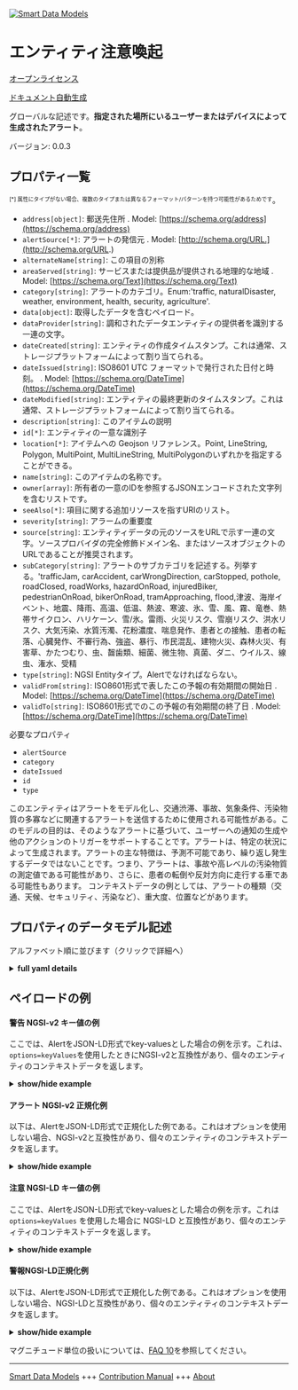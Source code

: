 <!-- 10-Header -->  
[![Smart Data Models](https://smartdatamodels.org/wp-content/uploads/2022/01/SmartDataModels_logo.png "Logo")](https://smartdatamodels.org)  
エンティティ注意喚起  
==========<!-- /10-Header -->  
<!-- 15-License -->  
[オープンライセンス](https://github.com/smart-data-models//dataModel.Alert/blob/master/Alert/LICENSE.md)  
[ドキュメント自動生成](https://docs.google.com/presentation/d/e/2PACX-1vTs-Ng5dIAwkg91oTTUdt8ua7woBXhPnwavZ0FxgR8BsAI_Ek3C5q97Nd94HS8KhP-r_quD4H0fgyt3/pub?start=false&loop=false&delayms=3000#slide=id.gb715ace035_0_60)  
<!-- /15-License -->  
<!-- 20-Description -->  
グローバルな記述です。**指定された場所にいるユーザーまたはデバイスによって生成されたアラート**。  
バージョン: 0.0.3  
<!-- /20-Description -->  
<!-- 30-PropertiesList -->  

## プロパティ一覧  

<sup><sub>[*] 属性にタイプがない場合、複数のタイプまたは異なるフォーマット/パターンを持つ可能性があるためです</sub></sup>。  
- `address[object]`: 郵送先住所  . Model: [https://schema.org/address](https://schema.org/address)- `alertSource[*]`: アラートの発信元  . Model: [http://schema.org/URL.](http://schema.org/URL.)- `alternateName[string]`: この項目の別称  - `areaServed[string]`: サービスまたは提供品が提供される地理的な地域  . Model: [https://schema.org/Text](https://schema.org/Text)- `category[string]`: アラートのカテゴリ。Enum:'traffic, naturalDisaster, weather, environment, health, security, agriculture'.  - `data[object]`: 取得したデータを含むペイロード。  - `dataProvider[string]`: 調和されたデータエンティティの提供者を識別する一連の文字。  - `dateCreated[string]`: エンティティの作成タイムスタンプ。これは通常、ストレージプラットフォームによって割り当てられる。  - `dateIssued[string]`: ISO8601 UTC フォーマットで発行された日付と時刻。  . Model: [https://schema.org/DateTime](https://schema.org/DateTime)- `dateModified[string]`: エンティティの最終更新のタイムスタンプ。これは通常、ストレージプラットフォームによって割り当てられる。  - `description[string]`: このアイテムの説明  - `id[*]`: エンティティの一意な識別子  - `location[*]`: アイテムへの Geojson リファレンス。Point, LineString, Polygon, MultiPoint, MultiLineString, MultiPolygonのいずれかを指定することができる。  - `name[string]`: このアイテムの名称です。  - `owner[array]`: 所有者の一意のIDを参照するJSONエンコードされた文字列を含むリストです。  - `seeAlso[*]`: 項目に関する追加リソースを指すURIのリスト。  - `severity[string]`: アラームの重要度  - `source[string]`: エンティティデータの元のソースをURLで示す一連の文字。ソースプロバイダの完全修飾ドメイン名、またはソースオブジェクトのURLであることが推奨されます。  - `subCategory[string]`: アラートのサブカテゴリを記述する。列挙する。'trafficJam, carAccident, carWrongDirection, carStopped, pothole, roadClosed, roadWorks, hazardOnRoad, injuredBiker, pedestrianOnRoad, bikerOnRoad, tramApproaching, flood,津波、海岸イベント、地震、降雨、高温、低温、熱波、寒波、氷、雪、風、霧、竜巻、熱帯サイクロン、ハリケーン、雪/氷。雷雨、火災リスク、雪崩リスク、洪水リスク、大気汚染、水質汚濁、花粉濃度、喘息発作、患者との接触、患者の転落、心臓発作、不審行為、強盗、暴行、市民混乱、建物火災、森林火災、有害草、かたつむり、虫、齧歯類、細菌、微生物、真菌、ダニ、ウイルス、線虫、潅水、受精  - `type[string]`: NGSI Entityタイプ。Alertでなければならない。  - `validFrom[string]`: ISO8601形式で表したこの予報の有効期間の開始日  . Model: [https://schema.org/DateTime](https://schema.org/DateTime)- `validTo[string]`: ISO8601形式でのこの予報の有効期間の終了日  . Model: [https://schema.org/DateTime](https://schema.org/DateTime)<!-- /30-PropertiesList -->  
<!-- 35-RequiredProperties -->  
必要なプロパティ  
- `alertSource`  - `category`  - `dateIssued`  - `id`  - `type`  <!-- /35-RequiredProperties -->  
<!-- 40-RequiredProperties -->  
このエンティティはアラートをモデル化し、交通渋滞、事故、気象条件、汚染物質の多寡などに関連するアラートを送信するために使用される可能性がある。このモデルの目的は、そのようなアラートに基づいて、ユーザーへの通知の生成や他のアクションのトリガーをサポートすることです。アラートは、特定の状況によって生成されます。アラートの主な特徴は、予測不可能であり、繰り返し発生するデータではないことです。つまり、アラートは、事故や高レベルの汚染物質の測定値である可能性があり、さらに、患者の転倒や反対方向に走行する車である可能性もあります。  コンテキストデータの例としては、アラートの種類（交通、天候、セキュリティ、汚染など）、重大度、位置などがあります。  
<!-- /40-RequiredProperties -->  
<!-- 50-DataModelHeader -->  
## プロパティのデータモデル記述  
アルファベット順に並びます（クリックで詳細へ）  
<!-- /50-DataModelHeader -->  
<!-- 60-ModelYaml -->  
<details><summary><strong>full yaml details</strong></summary>    
```yaml  
Alert:    
  description: 'An alert generated by a user or device in a given location'    
  properties:    
    address:    
      description: 'The mailing address'    
      properties:    
        addressCountry:    
          description: 'Property. The country. For example, Spain. Model:''https://schema.org/addressCountry'''    
          type: string    
        addressLocality:    
          description: 'Property. The locality in which the street address is, and which is in the region. Model:''https://schema.org/addressLocality'''    
          type: string    
        addressRegion:    
          description: 'Property. The region in which the locality is, and which is in the country. Model:''https://schema.org/addressRegion'''    
          type: string    
        postOfficeBoxNumber:    
          description: 'Property. The post office box number for PO box addresses. For example, 03578. Model:''https://schema.org/postOfficeBoxNumber'''    
          type: string    
        postalCode:    
          description: 'Property. The postal code. For example, 24004. Model:''https://schema.org/https://schema.org/postalCode'''    
          type: string    
        streetAddress:    
          description: 'Property. The street address. Model:''https://schema.org/streetAddress'''    
          type: string    
      type: object    
      x-ngsi:    
        model: https://schema.org/address    
        type: Property    
    alertSource:    
      anyOf:    
        - description: 'Property. Identifier format of any NGSI entity'    
          maxLength: 256    
          minLength: 1    
          pattern: ^[\w\-\.\{\}\$\+\*\[\]`|~^@!,:\\]+$    
          type: string    
        - description: 'Property. Identifier format of any NGSI entity'    
          format: uri    
          type: string    
      description: 'Source of the alert'    
      x-ngsi:    
        model: http://schema.org/URL.    
        type: Relationship    
    alternateName:    
      description: 'An alternative name for this item'    
      type: string    
      x-ngsi:    
        type: Property    
    areaServed:    
      description: 'The geographic area where a service or offered item is provided'    
      type: string    
      x-ngsi:    
        model: https://schema.org/Text    
        type: Property    
    category:    
      description: 'Category of the Alert. Enum:''traffic, naturalDisaster, weather, environment, health, security, agriculture'''    
      enum:    
        - traffic    
        - naturalDisaster    
        - weather    
        - environment    
        - health    
        - security    
        - agriculture    
      type: string    
      x-ngsi:    
        type: Property    
    data:    
      description: 'Payload containing the data retrieved.'    
      type: object    
      x-ngsi:    
        type: Property    
    dataProvider:    
      description: 'A sequence of characters identifying the provider of the harmonised data entity.'    
      type: string    
      x-ngsi:    
        type: Property    
    dateCreated:    
      description: 'Entity creation timestamp. This will usually be allocated by the storage platform.'    
      format: date-time    
      type: string    
      x-ngsi:    
        type: Property    
    dateIssued:    
      description: 'The date and time the item was issued in ISO8601 UTC format.'    
      format: date-time    
      type: string    
      x-ngsi:    
        model: https://schema.org/DateTime    
        type: Property    
    dateModified:    
      description: 'Timestamp of the last modification of the entity. This will usually be allocated by the storage platform.'    
      format: date-time    
      type: string    
      x-ngsi:    
        type: Property    
    description:    
      description: 'A description of this item'    
      type: string    
      x-ngsi:    
        type: Property    
    id:    
      anyOf: &alert_-_properties_-_owner_-_items_-_anyof    
        - description: 'Property. Identifier format of any NGSI entity'    
          maxLength: 256    
          minLength: 1    
          pattern: ^[\w\-\.\{\}\$\+\*\[\]`|~^@!,:\\]+$    
          type: string    
        - description: 'Property. Identifier format of any NGSI entity'    
          format: uri    
          type: string    
      description: 'Unique identifier of the entity'    
      x-ngsi:    
        type: Property    
    location:    
      description: 'Geojson reference to the item. It can be Point, LineString, Polygon, MultiPoint, MultiLineString or MultiPolygon'    
      oneOf:    
        - description: 'Geoproperty. Geojson reference to the item. Point'    
          properties:    
            bbox:    
              items:    
                type: number    
              minItems: 4    
              type: array    
            coordinates:    
              items:    
                type: number    
              minItems: 2    
              type: array    
            type:    
              enum:    
                - Point    
              type: string    
          required:    
            - type    
            - coordinates    
          title: 'GeoJSON Point'    
          type: object    
        - description: 'Geoproperty. Geojson reference to the item. LineString'    
          properties:    
            bbox:    
              items:    
                type: number    
              minItems: 4    
              type: array    
            coordinates:    
              items:    
                items:    
                  type: number    
                minItems: 2    
                type: array    
              minItems: 2    
              type: array    
            type:    
              enum:    
                - LineString    
              type: string    
          required:    
            - type    
            - coordinates    
          title: 'GeoJSON LineString'    
          type: object    
        - description: 'Geoproperty. Geojson reference to the item. Polygon'    
          properties:    
            bbox:    
              items:    
                type: number    
              minItems: 4    
              type: array    
            coordinates:    
              items:    
                items:    
                  items:    
                    type: number    
                  minItems: 2    
                  type: array    
                minItems: 4    
                type: array    
              type: array    
            type:    
              enum:    
                - Polygon    
              type: string    
          required:    
            - type    
            - coordinates    
          title: 'GeoJSON Polygon'    
          type: object    
        - description: 'Geoproperty. Geojson reference to the item. MultiPoint'    
          properties:    
            bbox:    
              items:    
                type: number    
              minItems: 4    
              type: array    
            coordinates:    
              items:    
                items:    
                  type: number    
                minItems: 2    
                type: array    
              type: array    
            type:    
              enum:    
                - MultiPoint    
              type: string    
          required:    
            - type    
            - coordinates    
          title: 'GeoJSON MultiPoint'    
          type: object    
        - description: 'Geoproperty. Geojson reference to the item. MultiLineString'    
          properties:    
            bbox:    
              items:    
                type: number    
              minItems: 4    
              type: array    
            coordinates:    
              items:    
                items:    
                  items:    
                    type: number    
                  minItems: 2    
                  type: array    
                minItems: 2    
                type: array    
              type: array    
            type:    
              enum:    
                - MultiLineString    
              type: string    
          required:    
            - type    
            - coordinates    
          title: 'GeoJSON MultiLineString'    
          type: object    
        - description: 'Geoproperty. Geojson reference to the item. MultiLineString'    
          properties:    
            bbox:    
              items:    
                type: number    
              minItems: 4    
              type: array    
            coordinates:    
              items:    
                items:    
                  items:    
                    items:    
                      type: number    
                    minItems: 2    
                    type: array    
                  minItems: 4    
                  type: array    
                type: array    
              type: array    
            type:    
              enum:    
                - MultiPolygon    
              type: string    
          required:    
            - type    
            - coordinates    
          title: 'GeoJSON MultiPolygon'    
          type: object    
      x-ngsi:    
        type: Geoproperty    
    name:    
      description: 'The name of this item.'    
      type: string    
      x-ngsi:    
        type: Property    
    owner:    
      description: 'A List containing a JSON encoded sequence of characters referencing the unique Ids of the owner(s)'    
      items:    
        anyOf: *alert_-_properties_-_owner_-_items_-_anyof    
        description: 'Property. Unique identifier of the entity'    
      type: array    
      x-ngsi:    
        type: Property    
    seeAlso:    
      description: 'list of uri pointing to additional resources about the item'    
      oneOf:    
        - items:    
            format: uri    
            type: string    
          minItems: 1    
          type: array    
        - format: uri    
          type: string    
      x-ngsi:    
        type: Property    
    severity:    
      description: 'Severity of the Alarm'    
      enum:    
        - informational    
        - low    
        - medium    
        - high    
        - critical    
      type: string    
      x-ngsi:    
        type: Property    
    source:    
      description: 'A sequence of characters giving the original source of the entity data as a URL. Recommended to be the fully qualified domain name of the source provider, or the URL to the source object.'    
      type: string    
      x-ngsi:    
        type: Property    
    subCategory:    
      anyOf:    
        - enum:    
            - airPollution    
            - assault    
            - asthmaAttack    
            - avalancheRisk    
            - bacteria    
            - badSeaState    
            - bikerOnRoad    
            - buildingFire    
            - bumpedPatient    
            - carAccident    
            - carStopped    
            - carWrongDirection    
            - coastalEvent    
            - civilDisorder    
            - coldWave    
            - crowdRisk    
            - earthquake    
            - fallenPatient    
            - fertilisation    
            - fireRisk    
            - flood    
            - floodRisk    
            - fog    
            - forestFire    
            - fungus    
            - hazardOnRoad    
            - heartAttack    
            - heatWave    
            - highAtmosphericPressure    
            - highHumidity    
            - highTemperature    
            - hurricane    
            - ice    
            - injuredBiker    
            - insect    
            - irrigation    
            - lowAtmosphericPressure    
            - lowHumidity    
            - lowTemperature    
            - microbe    
            - mite    
            - nematodes    
            - noxiousWeed    
            - pedestrianOnRoad    
            - pollenConcentration    
            - pothole    
            - rainfall    
            - roadClosed    
            - roadWorks    
            - robbery    
            - rodent    
            - snail    
            - snow    
            - snow/ice    
            - suspiciousAction    
            - thunderstorms    
            - tornado    
            - trafficJam    
            - tramApproaching    
            - tropicalCyclone    
            - tsunami    
            - virus    
            - waterPollution    
            - wind    
        - description: 'Property. Weather categories. Enum:'' avalanches,coastalEvent, coldWave, flood, fog, forestFire, heatWave, highTemperature, hurricane, ice, lowTemperature, rainfall, rain_flood, snow, snow_ice, thunderstorms, tornado, tropicalCyclone, tsunami, wind'''    
          enum:    
            - avalanches    
            - coastalEvent    
            - coldWave    
            - flood    
            - fog    
            - forestFire    
            - heatWave    
            - highTemperature    
            - hurricane    
            - ice    
            - lowTemperature    
            - rainfall    
            - rain_flood    
            - snow    
            - snow_ice    
            - thunderstorms    
            - tornado    
            - tropicalCyclone    
            - tsunami    
            - wind    
          type: string    
      description: 'Describe the sub category of alert. Enum:''trafficJam, carAccident, carWrongDirection, carStopped, pothole, roadClosed, roadWorks, hazardOnRoad, injuredBiker, pedestrianOnRoad, bikerOnRoad, tramApproaching, flood, tsunami, coastalEvent, earthquake, rainfall, highTemperature, lowTemperature, heatWave, coldWave, ice, snow, wind, fog, tornado, tropicalCyclone, hurricane, snow/ice, thunderstorms, fireRisk, avalancheRisk, floodRisk, airPollution, waterPollution, pollenConcentration, asthmaAttack, bumpedPatient, fallenPatient, heartAttack, suspiciousAction, robbery, assault, civilDisorder, buildingFire, forestFire, noxiousWeed, snail, insect, rodent, bacteria, microbe, fungus,mite, virus, nematodes, irrigation, fertilisation'    
      type: string    
      x-ngsi:    
        type: Property    
    type:    
      description: 'NGSI Entity type. It has to be Alert.'    
      enum:    
        - Alert    
      type: string    
      x-ngsi:    
        type: Property    
    validFrom:    
      description: 'The start of the validity period for this forecast as a ISO8601 format'    
      format: date-time    
      type: string    
      x-ngsi:    
        model: https://schema.org/DateTime    
        type: Property    
    validTo:    
      description: 'The end of the validity period for this forecast as a ISO8601 format'    
      format: date-time    
      type: string    
      x-ngsi:    
        model: https://schema.org/DateTime    
        type: Property    
  required:    
    - id    
    - type    
    - alertSource    
    - category    
    - dateIssued    
  type: object    
  x-derived-from: ""    
  x-disclaimer: 'Redistribution and use in source and binary forms, with or without modification, are permitted  provided that the license conditions are met. Copyleft (c) 2021 Contributors to Smart Data Models Program'    
  x-license-url: https://github.com/smart-data-models/dataModel.Alert/blob/master/Alert/LICENSE.md    
  x-model-schema: https://smart-data-models.github.io/dataModel.Alert/alert/schema.json    
  x-model-tags: ""    
  x-version: 0.0.3    
```  
</details>    
<!-- /60-ModelYaml -->  
<!-- 70-MiddleNotes -->  
<!-- /70-MiddleNotes -->  
<!-- 80-Examples -->  
## ペイロードの例  
#### 警告 NGSI-v2 キー値の例  
ここでは、AlertをJSON-LD形式でkey-valuesとした場合の例を示す。これは、`options=keyValues`を使用したときにNGSI-v2と互換性があり、個々のエンティティのコンテキストデータを返します。  
<details><summary><strong>show/hide example</strong></summary>    
```json  
{  
  "id": "Alert:1",  
  "type": "Alert",  
  "category": "traffic",  
  "subCategory": "trafficJam",  
  "severity": "high",  
  "location": {  
    "type": "Point",  
    "coordinates": [-3.712247222222222, 40.423852777777775]  
  },  
  "dateIssued": "2017-01-02T09:25:55.00Z",  
  "validFrom": "2017-01-02T09:25:55.00Z",  
  "validTo": "2017-01-02T10:25:55.00Z",  
  "description": "The road is completely blocked for 3kms",  
  "alertSource": "https://account.lab.fiware.org/users/8"  
}  
```  
</details>  
#### アラート NGSI-v2 正規化例  
以下は、AlertをJSON-LD形式で正規化した例である。これはオプションを使用しない場合、NGSI-v2と互換性があり、個々のエンティティのコンテキストデータを返します。  
<details><summary><strong>show/hide example</strong></summary>    
```json  
{  
  "id": "Alert:1",  
  "type": "Alert",  
  "dateCreated": {  
    "type": "DateTime",  
    "value": "2019-06-06T12:06:06"  
  },  
  "dateModified": {  
    "type": "DateTime",  
    "value": "2019-06-07T12:07:06"  
  },  
  "category": {  
    "value": "traffic"  
  },  
  "subCategory": {  
    "value": "trafficJam"  
  },  
  "validTo": {  
    "type": "DateTime",  
    "value": "2017-01-02T10:25:55.00Z"  
  },  
  "description": {  
    "value": "The road is completely blocked for 3kms"  
  },  
  "location": {  
    "type": "geo:json",  
    "value": {  
      "type": "Point",  
      "coordinates": [-3.712247222222222, 40.423852777777775]  
    }  
  },  
  "dateIssued": {  
    "type": "DateTime",  
    "value": "2017-01-02T09:25:55.00Z"  
  },  
  "alertSource": {  
    "value": "https://account.lab.fiware.org/users/8"  
  },  
  "validFrom": {  
    "type": "DateTime",  
    "value": "2017-01-02T09:25:55.00Z"  
  },  
  "severity": {  
    "value": "high"  
  }  
}  
```  
</details>  
#### 注意 NGSI-LD キー値の例  
ここでは、AlertをJSON-LD形式でkey-valuesとした場合の例を示す。これは `options=keyValues` を使用した場合に NGSI-LD と互換性があり、個々のエンティティのコンテキストデータを返します。  
<details><summary><strong>show/hide example</strong></summary>    
```json  
{  
    "id": "urn:ngsi-ld:Alert:Alert:1",  
    "type": "Alert",  
    "alertSource": {  
        "type": "Property",  
        "value": "https://account.lab.fiware.org/users/8"  
    },  
    "category": {  
        "type": "Property",  
        "value": "traffic"  
    },  
    "createdAt": "2019-06-06T12:06:06",  
    "dateIssued": {  
        "type": "Property",  
        "value": {  
            "@type": "DateTime",  
            "@value": "2017-01-02T09:25:55.00Z"  
        }  
    },  
    "description": {  
        "type": "Property",  
        "value": "The road is completely blocked for 3kms"  
    },  
    "location": {  
        "type": "GeoProperty",  
        "value": {  
            "type": "Point",  
            "coordinates": [  
                -3.712247222222222,  
                40.423852777777775  
            ]  
        }  
    },  
    "modifiedAt": "2019-06-07T12:07:06",  
    "severity": {  
        "type": "Property",  
        "value": "high"  
    },  
    "subCategory": {  
        "type": "Property",  
        "value": "trafficJam"  
    },  
    "validFrom": {  
        "type": "Property",  
        "value": {  
            "@type": "DateTime",  
            "@value": "2017-01-02T09:25:55.00Z"  
        }  
    },  
    "validTo": {  
        "type": "Property",  
        "value": {  
            "@type": "DateTime",  
            "@value": "2017-01-02T10:25:55.00Z"  
        }  
    },  
    "@context": [  
        "https://uri.etsi.org/ngsi-ld/v1/ngsi-ld-core-context.jsonld",  
        "https://raw.githubusercontent.com/smart-data-models/dataModel.Alert/master/context.jsonld"  
    ]  
}  
```  
</details>  
#### 警報NGSI-LD正規化例  
以下は、AlertをJSON-LD形式で正規化した例である。これはオプションを使用しない場合、NGSI-LDと互換性があり、個々のエンティティのコンテキストデータを返します。  
<details><summary><strong>show/hide example</strong></summary>    
```json  
{  
    "id": "urn:ngsi-ld:Alert:Alert:1",  
    "type": "Alert",  
    "alertSource": "https://account.lab.fiware.org/users/8",  
    "category": "traffic",  
    "createdAt": "2019-06-06T12:06:06",  
    "dateIssued": {  
        "@type": "DateTime",  
        "@value": "2017-01-02T09:25:55.00Z"  
    },  
    "description": "The road is completely blocked for 3kms",  
    "location": {  
        "coordinates": [  
            -3.712247222222222,  
            40.423852777777775  
        ],  
        "type": "Point"  
    },  
    "modifiedAt": "2019-06-07T12:07:06",  
    "severity": "high",  
    "subCategory": "trafficJam",  
    "validFrom": {  
        "@type": "DateTime",  
        "@value": "2017-01-02T09:25:55.00Z"  
    },  
    "validTo": {  
        "@type": "DateTime",  
        "@value": "2017-01-02T10:25:55.00Z"  
    },  
    "@context": [  
        "https://uri.etsi.org/ngsi-ld/v1/ngsi-ld-core-context.jsonld",  
        "https://raw.githubusercontent.com/smart-data-models/dataModel.Alert/master/context.jsonld"  
    ]  
}  
```  
</details><!-- /80-Examples -->  
<!-- 90-FooterNotes -->  
<!-- /90-FooterNotes -->  
<!-- 95-Units -->  
マグニチュード単位の扱いについては、[FAQ 10](https://smartdatamodels.org/index.php/faqs/)を参照してください。  
<!-- /95-Units -->  
<!-- 97-LastFooter -->  
---  
[Smart Data Models](https://smartdatamodels.org) +++ [Contribution Manual](https://bit.ly/contribution_manual) +++ [About](https://bit.ly/Introduction_SDM)<!-- /97-LastFooter -->  
